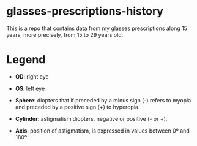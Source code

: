 # glasses-prescriptions-history
This is a repo that contains data from my glasses prescriptions along 15 years, more precisely, from 15 to 29 years old.


# Legend

- **OD**: right eye

- **OS**: left eye

- **Sphere**: diopters that if preceded by a minus sign (-) refers to myopia and preceded by a positive sign (+) to hyperopia.

- **Cylinder**: astigmatism diopters, negative or positive (- or +).

- **Axis**: position of astigmatism, is expressed in values between 0º and 180º

